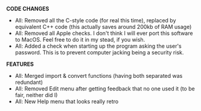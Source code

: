 **CODE CHANGES**

- All: Removed all the C-style code (for real this time), replaced by equivalent C++ code (this actually saves around 200kb of RAM usage)
- All: Removed all Apple checks. I don't think I will ever port this software to MacOS. Feel free to do it in my stead, if you wish.
- All: Added a check when starting up the program asking the user's password. This is to prevent computer jacking being a security risk.

**FEATURES**

- All: Merged import & convert functions (having both separated was redundant)
- All: Removed Edit menu after getting feedback that no one used it (to be fair, neither did I)
- All: New Help menu that looks really retro